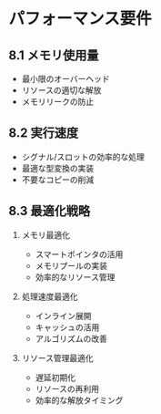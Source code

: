 # パフォーマンス要件

## 8.1 メモリ使用量
- 最小限のオーバーヘッド
- リソースの適切な解放
- メモリリークの防止

## 8.2 実行速度
- シグナル/スロットの効率的な処理
- 最適な型変換の実装
- 不要なコピーの削減

## 8.3 最適化戦略
1. メモリ最適化
   - スマートポインタの活用
   - メモリプールの実装
   - 効率的なリソース管理

2. 処理速度最適化
   - インライン展開
   - キャッシュの活用
   - アルゴリズムの改善

3. リソース管理最適化
   - 遅延初期化
   - リソースの再利用
   - 効率的な解放タイミング
